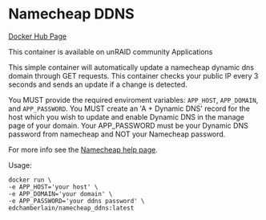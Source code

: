# Namecheap DDNS
[Docker Hub Page](https://hub.docker.com/repository/docker/edchamberlain/namecheap_ddns/general)

This container is available on unRAID community Applications

This simple container will automatically update a namecheap dynamic dns domain through GET requests. This container checks your public IP every 3 seconds and sends an update if a change is detected. 

You MUST provide the required enviroment variables: `APP_HOST`, `APP_DOMAIN`, and `APP_PASSWORD`. You MUST create an 'A + Dynamic DNS' record for the host which you wish to update and enable Dynamic DNS in the manage page of your domain. Your APP_PASSWORD must be your Dynamic DNS password from namecheap and NOT your Namecheap password.

For more info see the [Namecheap help page](https://www.namecheap.com/support/knowledgebase/article.aspx/29/11/how-do-i-use-a-browser-to-dynamically-update-the-hosts-ip/).

Usage:
```
docker run \
-e APP_HOST='your host' \
-e APP_DOMAIN='your domain' \
-e APP_PASSWORD='your ddns password' \
edchamberlain/namecheap_ddns:latest
```
